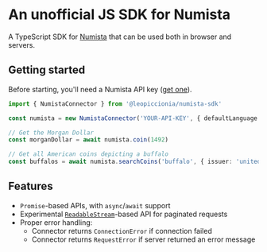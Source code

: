 # An unofficial JS SDK for Numista

A TypeScript SDK for [Numista](https://en.numista.com/) that can be used both in browser and servers.

## Getting started

Before starting, you'll need a Numista API key ([get one](https://en.numista.com/api/doc/index.php)).

```ts
import { NumistaConnector } from '@leopiccionia/numista-sdk'

const numista = new NumistaConnector('YOUR-API-KEY', { defaultLanguage: 'en' })

// Get the Morgan Dollar
const morganDollar = await numista.coin(1492)

// Get all American coins depicting a buffalo
const buffalos = await numista.searchCoins('buffalo', { issuer: 'united-states' })
```

## Features

- `Promise`-based APIs, with `async`/`await` support
- Experimental [`ReadableStream`](https://developer.mozilla.org/en-US/docs/Web/API/ReadableStream)-based API for paginated requests
- Proper error handling:
  - Connector returns `ConnectionError` if connection failed
  - Connector returns `RequestError` if server returned an error message
